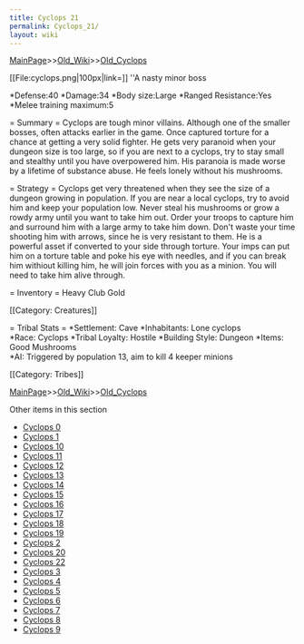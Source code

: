 ```yaml
---
title: Cyclops 21
permalink: Cyclops_21/
layout: wiki
---
```


[MainPage](/keeperrl_wiki/ "wikilink")>>[Old_Wiki](/keeperrl_wiki/Old_Wiki "wikilink")>>[Old_Cyclops](/keeperrl_wiki/Old_Cyclops "wikilink")

[[File:cyclops.png|100px|link=]]
''A nasty minor boss

*Defense:40
*Damage:34
*Body size:Large
*Ranged Resistance:Yes
*Melee training maximum:5


= Summary =
Cyclops are tough minor villains. Although one of the smaller bosses, often attacks earlier in the game. Once captured torture for a chance at getting a very solid fighter. He gets very paranoid when your dungeon size is too large, so if you are next to a cyclops, try to stay small and stealthy until you have overpowered him. His paranoia is made worse by a lifetime of substance abuse. He feels lonely without his mushrooms.

= Strategy =
Cyclops get very threatened when they see the size of a dungeon growing in population. If you are near a local cyclops, try to avoid him and keep your population low. Never steal his mushrooms or grow a rowdy army until you want to take him out. Order your troops to capture him and surround him with a large army to take him down. Don't waste your time shooting him with arrows, since he is very resistant to them. He is a powerful asset if converted to your side through torture. Your imps can put him on a torture table and poke his eye with needles, and if you can break him withiout killing him, he will join forces with you as a minion. You will need to take him alive through.

= Inventory =
 Heavy Club
 Gold

[[Category: Creatures]]

= Tribal Stats =
*Settlement: Cave
*Inhabitants: Lone cyclops    
*Race: Cyclops 
*Tribal Loyalty: Hostile 
*Building Style: Dungeon
*Items: Good Mushrooms  
*AI: Triggered by population 13, aim to kill 4 keeper minions

[[Category: Tribes]]

[MainPage](/keeperrl_wiki/ "wikilink")>>[Old_Wiki](/keeperrl_wiki/Old_Wiki "wikilink")>>[Old_Cyclops](/keeperrl_wiki/Old_Cyclops "wikilink")

Other items in this section
-    [Cyclops 0](/keeperrl_wiki/Cyclops_0 "wikilink")
-    [Cyclops 1](/keeperrl_wiki/Cyclops_1 "wikilink")
-    [Cyclops 10](/keeperrl_wiki/Cyclops_10 "wikilink")
-    [Cyclops 11](/keeperrl_wiki/Cyclops_11 "wikilink")
-    [Cyclops 12](/keeperrl_wiki/Cyclops_12 "wikilink")
-    [Cyclops 13](/keeperrl_wiki/Cyclops_13 "wikilink")
-    [Cyclops 14](/keeperrl_wiki/Cyclops_14 "wikilink")
-    [Cyclops 15](/keeperrl_wiki/Cyclops_15 "wikilink")
-    [Cyclops 16](/keeperrl_wiki/Cyclops_16 "wikilink")
-    [Cyclops 17](/keeperrl_wiki/Cyclops_17 "wikilink")
-    [Cyclops 18](/keeperrl_wiki/Cyclops_18 "wikilink")
-    [Cyclops 19](/keeperrl_wiki/Cyclops_19 "wikilink")
-    [Cyclops 2](/keeperrl_wiki/Cyclops_2 "wikilink")
-    [Cyclops 20](/keeperrl_wiki/Cyclops_20 "wikilink")
-    [Cyclops 22](/keeperrl_wiki/Cyclops_22 "wikilink")
-    [Cyclops 3](/keeperrl_wiki/Cyclops_3 "wikilink")
-    [Cyclops 4](/keeperrl_wiki/Cyclops_4 "wikilink")
-    [Cyclops 5](/keeperrl_wiki/Cyclops_5 "wikilink")
-    [Cyclops 6](/keeperrl_wiki/Cyclops_6 "wikilink")
-    [Cyclops 7](/keeperrl_wiki/Cyclops_7 "wikilink")
-    [Cyclops 8](/keeperrl_wiki/Cyclops_8 "wikilink")
-    [Cyclops 9](/keeperrl_wiki/Cyclops_9 "wikilink")
